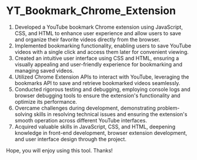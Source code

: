 # YT_Bookmark_Chrome_Extension

1. Developed a YouTube bookmark Chrome extension using JavaScript, CSS, and HTML to enhance user experience and allow users to save and organize their favorite videos directly from the browser.
2. Implemented bookmarking functionality, enabling users to save YouTube videos with a single click and access them later for convenient viewing.
3. Created an intuitive user interface using CSS and HTML, ensuring a visually appealing and user-friendly experience for bookmarking and managing saved videos.
4. Utilized Chrome Extension APIs to interact with YouTube, leveraging the bookmarks API to save and retrieve bookmarked videos seamlessly.
5. Conducted rigorous testing and debugging, employing console logs and browser debugging tools to ensure the extension's functionality and optimize its performance.
6. Overcame challenges during development, demonstrating problem-solving skills in resolving technical issues and ensuring the extension's smooth operation across different YouTube interfaces.
7. Acquired valuable skills in JavaScript, CSS, and HTML, deepening knowledge in front-end development, browser extension development, and user interface design through the project.

Hope, you will enjoy using this tool.
Thanks!
